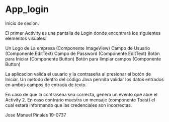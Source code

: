 # App_login
Inicio de sesion.

El primer Activity es una pantalla de Login donde encontrará los siguientes elementos visuales:

Un Logo de La empresa (Componente ImageView)
Campo de Usuario (Componente EditText)
Campo de Password (Componente EditText)
Botón para Iniciar (Componente Button)
Botón para limpiar campos (Componente Button)

La aplicacion valida el usuario y la contraseña al presionar el botón de Iniciar. 
Un metodo dentro del código Java permita validar los datos entrados en ambos campos de entrada de texto.

En caso de que la contraseña sea correcta, genera un evento que abre el Activity 2. En caso contrario muestra un mensaje 
(componente Toast) el cual estará informando que las credenciales son incorrectas. 

Jose Manuel Pinales
19-0737
